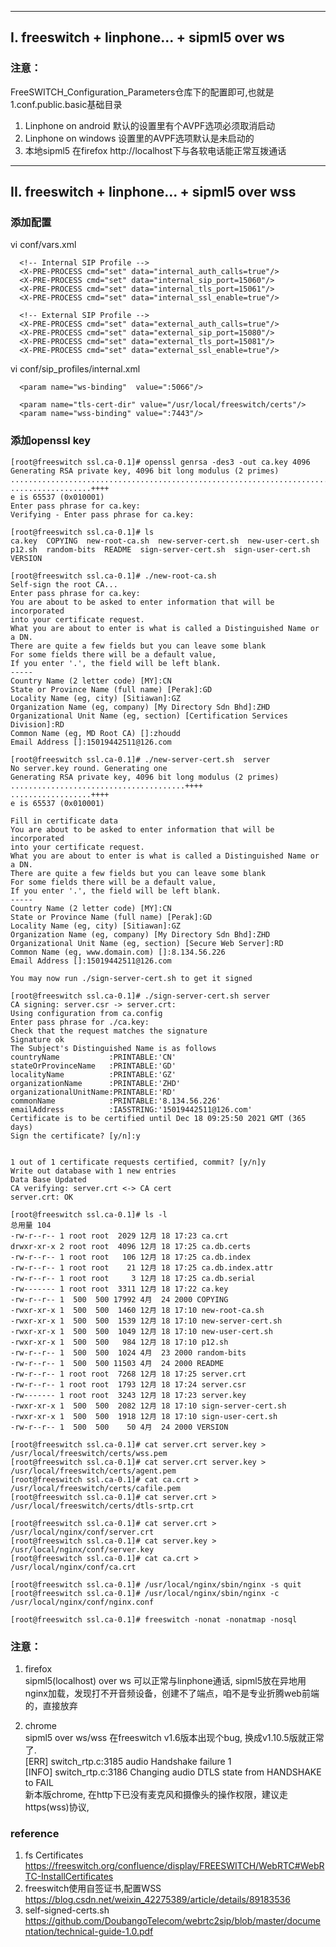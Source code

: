 ----------------------------------------------------------------------------------  
  
## I. freeswitch + linphone... + sipml5 over ws  

### 注意：
FreeSWITCH_Configuration_Parameters仓库下的配置即可,也就是1.conf.public.basic基础目录  

1. Linphone on android 默认的设置里有个AVPF选项必须取消启动
2. Linphone on windows 设置里的AVPF选项默认是未启动的
3. 本地sipml5 在firefox http://localhost下与各软电话能正常互拨通话

----------------------------------------------------------------------------------  

## II. freeswitch + linphone... + sipml5 over wss  
  
### 添加配置
vi conf/vars.xml
```
  <!-- Internal SIP Profile -->
  <X-PRE-PROCESS cmd="set" data="internal_auth_calls=true"/>
  <X-PRE-PROCESS cmd="set" data="internal_sip_port=15060"/>
  <X-PRE-PROCESS cmd="set" data="internal_tls_port=15061"/>
  <X-PRE-PROCESS cmd="set" data="internal_ssl_enable=true"/>

  <!-- External SIP Profile -->
  <X-PRE-PROCESS cmd="set" data="external_auth_calls=true"/>
  <X-PRE-PROCESS cmd="set" data="external_sip_port=15080"/>
  <X-PRE-PROCESS cmd="set" data="external_tls_port=15081"/>
  <X-PRE-PROCESS cmd="set" data="external_ssl_enable=true"/>
```

vi conf/sip_profiles/internal.xml
```
  <param name="ws-binding"  value=":5066"/>

  <param name="tls-cert-dir" value="/usr/local/freeswitch/certs"/>
  <param name="wss-binding" value=":7443"/>
```

### 添加openssl key
```
[root@freeswitch ssl.ca-0.1]# openssl genrsa -des3 -out ca.key 4096
Generating RSA private key, 4096 bit long modulus (2 primes)
.................................................................................................................................................++++
..................++++
e is 65537 (0x010001)
Enter pass phrase for ca.key:
Verifying - Enter pass phrase for ca.key:

[root@freeswitch ssl.ca-0.1]# ls
ca.key  COPYING  new-root-ca.sh  new-server-cert.sh  new-user-cert.sh  p12.sh  random-bits  README  sign-server-cert.sh  sign-user-cert.sh  VERSION

[root@freeswitch ssl.ca-0.1]# ./new-root-ca.sh 
Self-sign the root CA...
Enter pass phrase for ca.key:
You are about to be asked to enter information that will be incorporated
into your certificate request.
What you are about to enter is what is called a Distinguished Name or a DN.
There are quite a few fields but you can leave some blank
For some fields there will be a default value,
If you enter '.', the field will be left blank.
-----
Country Name (2 letter code) [MY]:CN
State or Province Name (full name) [Perak]:GD
Locality Name (eg, city) [Sitiawan]:GZ
Organization Name (eg, company) [My Directory Sdn Bhd]:ZHD
Organizational Unit Name (eg, section) [Certification Services Division]:RD
Common Name (eg, MD Root CA) []:zhoudd
Email Address []:15019442511@126.com

[root@freeswitch ssl.ca-0.1]# ./new-server-cert.sh  server
No server.key round. Generating one
Generating RSA private key, 4096 bit long modulus (2 primes)
.......................................++++
..................++++
e is 65537 (0x010001)

Fill in certificate data
You are about to be asked to enter information that will be incorporated
into your certificate request.
What you are about to enter is what is called a Distinguished Name or a DN.
There are quite a few fields but you can leave some blank
For some fields there will be a default value,
If you enter '.', the field will be left blank.
-----
Country Name (2 letter code) [MY]:CN
State or Province Name (full name) [Perak]:GD
Locality Name (eg, city) [Sitiawan]:GZ
Organization Name (eg, company) [My Directory Sdn Bhd]:ZHD
Organizational Unit Name (eg, section) [Secure Web Server]:RD
Common Name (eg, www.domain.com) []:8.134.56.226
Email Address []:15019442511@126.com

You may now run ./sign-server-cert.sh to get it signed

[root@freeswitch ssl.ca-0.1]# ./sign-server-cert.sh server
CA signing: server.csr -> server.crt:
Using configuration from ca.config
Enter pass phrase for ./ca.key:
Check that the request matches the signature
Signature ok
The Subject's Distinguished Name is as follows
countryName           :PRINTABLE:'CN'
stateOrProvinceName   :PRINTABLE:'GD'
localityName          :PRINTABLE:'GZ'
organizationName      :PRINTABLE:'ZHD'
organizationalUnitName:PRINTABLE:'RD'
commonName            :PRINTABLE:'8.134.56.226'
emailAddress          :IA5STRING:'15019442511@126.com'
Certificate is to be certified until Dec 18 09:25:50 2021 GMT (365 days)
Sign the certificate? [y/n]:y


1 out of 1 certificate requests certified, commit? [y/n]y
Write out database with 1 new entries
Data Base Updated
CA verifying: server.crt <-> CA cert
server.crt: OK

[root@freeswitch ssl.ca-0.1]# ls -l
总用量 104
-rw-r--r-- 1 root root  2029 12月 18 17:23 ca.crt
drwxr-xr-x 2 root root  4096 12月 18 17:25 ca.db.certs
-rw-r--r-- 1 root root   106 12月 18 17:25 ca.db.index
-rw-r--r-- 1 root root    21 12月 18 17:25 ca.db.index.attr
-rw-r--r-- 1 root root     3 12月 18 17:25 ca.db.serial
-rw------- 1 root root  3311 12月 18 17:22 ca.key
-rw-r--r-- 1  500  500 17992 4月  24 2000 COPYING
-rwxr-xr-x 1  500  500  1460 12月 18 17:10 new-root-ca.sh
-rwxr-xr-x 1  500  500  1539 12月 18 17:10 new-server-cert.sh
-rwxr-xr-x 1  500  500  1049 12月 18 17:10 new-user-cert.sh
-rwxr-xr-x 1  500  500   984 12月 18 17:10 p12.sh
-rw-r--r-- 1  500  500  1024 4月  23 2000 random-bits
-rw-r--r-- 1  500  500 11503 4月  24 2000 README
-rw-r--r-- 1 root root  7268 12月 18 17:25 server.crt
-rw-r--r-- 1 root root  1793 12月 18 17:24 server.csr
-rw------- 1 root root  3243 12月 18 17:23 server.key
-rwxr-xr-x 1  500  500  2082 12月 18 17:10 sign-server-cert.sh
-rwxr-xr-x 1  500  500  1918 12月 18 17:10 sign-user-cert.sh
-rw-r--r-- 1  500  500    50 4月  24 2000 VERSION
 
[root@freeswitch ssl.ca-0.1]# cat server.crt server.key > /usr/local/freeswitch/certs/wss.pem
[root@freeswitch ssl.ca-0.1]# cat server.crt server.key > /usr/local/freeswitch/certs/agent.pem
[root@freeswitch ssl.ca-0.1]# cat ca.crt > /usr/local/freeswitch/certs/cafile.pem
[root@freeswitch ssl.ca-0.1]# cat server.crt > /usr/local/freeswitch/certs/dtls-srtp.crt

[root@freeswitch ssl.ca-0.1]# cat server.crt > /usr/local/nginx/conf/server.crt
[root@freeswitch ssl.ca-0.1]# cat server.key > /usr/local/nginx/conf/server.key
[root@freeswitch ssl.ca-0.1]# cat ca.crt > /usr/local/nginx/conf/ca.crt

[root@freeswitch ssl.ca-0.1]# /usr/local/nginx/sbin/nginx -s quit
[root@freeswitch ssl.ca-0.1]# /usr/local/nginx/sbin/nginx -c /usr/local/nginx/conf/nginx.conf

[root@freeswitch ssl.ca-0.1]# freeswitch -nonat -nonatmap -nosql
```
### 注意：
1. firefox  
sipml5(localhost) over ws 可以正常与linphone通话, sipml5放在异地用nginx加载，发现打不开音频设备，创建不了端点，咱不是专业折腾web前端的，直接放弃  

2. chrome  
sipml5 over ws/wss 在freeswitch v1.6版本出现个bug, 换成v1.10.5版就正常了.  
[ERR] switch_rtp.c:3185 audio Handshake failure 1  
[INFO] switch_rtp.c:3186 Changing audio DTLS state from HANDSHAKE to FAIL  
新本版chrome, 在http下已没有麦克风和摄像头的操作权限，建议走https(wss)协议,


### reference
1. fs Certificates  
https://freeswitch.org/confluence/display/FREESWITCH/WebRTC#WebRTC-InstallCertificates
2. freeswitch使用自签证书,配置WSS  
https://blog.csdn.net/weixin_42275389/article/details/89183536
3. self-signed-certs.sh
https://github.com/DoubangoTelecom/webrtc2sip/blob/master/documentation/technical-guide-1.0.pdf

